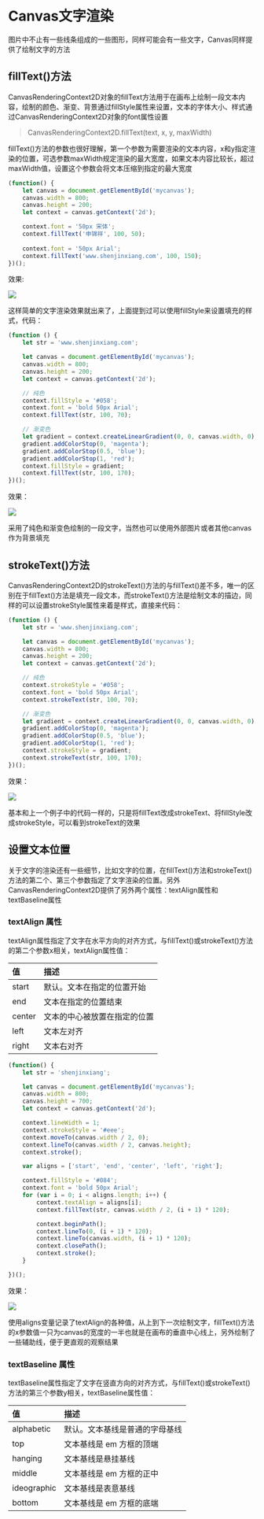 # Canvas文字渲染
图片中不止有一些线条组成的一些图形，同样可能会有一些文字，Canvas同样提供了绘制文字的方法

## fillText()方法
CanvasRenderingContext2D对象的fillText方法用于在画布上绘制一段文本内容，绘制的颜色、渐变、背景通过fillStyle属性来设置，文本的字体大小、样式通过CanvasRenderingContext2D对象的font属性设置

> CanvasRenderingContext2D.fillText(text, x, y, maxWidth)

fillText()方法的参数也很好理解，第一个参数为需要渲染的文本内容，x和y指定渲染的位置，可选参数maxWidth规定渲染的最大宽度，如果文本内容比较长，超过maxWidth值，设置这个参数会将文本压缩到指定的最大宽度

```javascript
(function() {
	let canvas = document.getElementById('mycanvas');
	canvas.width = 800;
	canvas.height = 200;
	let context = canvas.getContext('2d');

	context.font = '50px 宋体';
	context.fillText('申锦祥', 100, 50);
		
	context.font = '50px Arial';
	context.fillText('www.shenjinxiang.com', 100, 150);
})();
```

效果:

![](./images/00043.png)

这样简单的文字渲染效果就出来了，上面提到过可以使用fillStyle来设置填充的样式，代码：

```javascript
(function () {
	let str = 'www.shenjinxiang.com';

	let canvas = document.getElementById('mycanvas');
	canvas.width = 800;
	canvas.height = 200;
	let context = canvas.getContext('2d');

	// 纯色
	context.fillStyle = '#058';
	context.font = 'bold 50px Arial';
	context.fillText(str, 100, 70);

	// 渐变色
	let gradient = context.createLinearGradient(0, 0, canvas.width, 0);
	gradient.addColorStop(0, 'magenta');
	gradient.addColorStop(0.5, 'blue');
	gradient.addColorStop(1, 'red');
	context.fillStyle = gradient;
	context.fillText(str, 100, 170);
})();
```

效果：

![](./images/00044.png)

采用了纯色和渐变色绘制的一段文字，当然也可以使用外部图片或者其他canvas作为背景填充

## strokeText()方法
CanvasRenderingContext2D的strokeText()方法的与fillText()差不多，唯一的区别在于fillText()方法是填充一段文本，而strokeText()方法是绘制文本的描边，同样的可以设置strokeStyle属性来着是样式，直接来代码：

```javascript
(function () {
	let str = 'www.shenjinxiang.com';

	let canvas = document.getElementById('mycanvas');
	canvas.width = 800;
	canvas.height = 200;
	let context = canvas.getContext('2d');

	// 纯色
	context.strokeStyle = '#058';
	context.font = 'bold 50px Arial';
	context.strokeText(str, 100, 70);

	// 渐变色
	let gradient = context.createLinearGradient(0, 0, canvas.width, 0);
	gradient.addColorStop(0, 'magenta');
	gradient.addColorStop(0.5, 'blue');
	gradient.addColorStop(1, 'red');
	context.strokeStyle = gradient;
	context.strokeText(str, 100, 170);
})();
```

效果：

![](./images/00045.png)

基本和上一个例子中的代码一样的，只是将fillText改成strokeText、将fillStyle改成strokeStyle，可以看到strokeText的效果

## 设置文本位置
关于文字的渲染还有一些细节，比如文字的位置，在fillText()方法和strokeText()方法的第二个、第三个参数指定了文字渲染的位置。另外CanvasRenderingContext2D提供了另外两个属性：textAlign属性和textBaseline属性

### textAlign 属性
textAlign属性指定了文字在水平方向的对齐方式，与fillText()或strokeText()方法的第二个参数x相关，textAlign属性值：

|值|描述|
|:--|:--|
|start|默认。文本在指定的位置开始|
|end|文本在指定的位置结束|
|center|文本的中心被放置在指定的位置|
|left|文本左对齐|
|right|文本右对齐|

```javascript
(function() {
	let str = 'shenjinxiang';

	let canvas = document.getElementById('mycanvas');
	canvas.width = 800;
	canvas.height = 700;
	let context = canvas.getContext('2d');

	context.lineWidth = 1;
	context.strokeStyle = '#eee';
	context.moveTo(canvas.width / 2, 0);
	context.lineTo(canvas.width / 2, canvas.height);
	context.stroke();

	var aligns = ['start', 'end', 'center', 'left', 'right'];

	context.fillStyle = '#084';
	context.font = 'bold 50px Arial';
	for (var i = 0; i < aligns.length; i++) {
		context.textAlign = aligns[i];
		context.fillText(str, canvas.width / 2, (i + 1) * 120);

		context.beginPath();
		context.lineTo(0, (i + 1) * 120);
		context.lineTo(canvas.width, (i + 1) * 120);
		context.closePath();
		context.stroke();
	}

})();
```

效果：

![](./images/00046.png)

使用aligns变量记录了textAlign的各种值，从上到下一次绘制文字，fillText()方法的x参数值一只为canvas的宽度的一半也就是在画布的垂直中心线上，另外绘制了一些辅助线，便于更直观的观察结果

### textBaseline 属性
textBaseline属性指定了文字在竖直方向的对齐方式，与fillText()或strokeText()方法的第三个参数y相关，textBaseline属性值：

|值|描述|
|:--|:--|
|alphabetic|默认。文本基线是普通的字母基线|
|top|文本基线是 em 方框的顶端|
|hanging|文本基线是悬挂基线|
|middle|文本基线是 em 方框的正中|
|ideographic|文本基线是表意基线|
|bottom|文本基线是 em 方框的底端|

